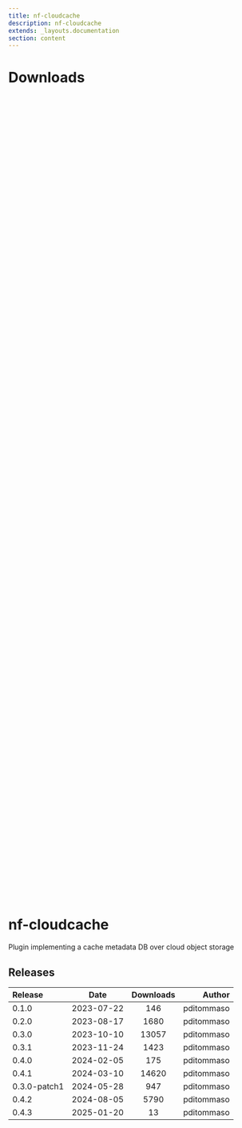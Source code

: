 ```yaml
---
title: nf-cloudcache
description: nf-cloudcache
extends: _layouts.documentation
section: content
---
```


# Downloads

<div style="position: relative; height:40vh; width:80vw">
    <canvas id="releases"></canvas>
</div>
<script type="module" src="nf-plugins-stats/docs/nf-cloudcache/nf-cloudcache.js"></script>

# nf-cloudcache
Plugin implementing a cache metadata DB over cloud object storage 


## Releases

| Release                               |                       Date                       |                   Downloads                    |                           Author |
| :------------ |:------------------------------------------------:|:----------------------------------------------:|---------------------------------:|
 |  0.1.0                                               | 2023-07-22                                          | 146                                                | pditommaso                                         |
 |  0.2.0                                               | 2023-08-17                                          | 1680                                               | pditommaso                                         |
 |  0.3.0                                               | 2023-10-10                                          | 13057                                              | pditommaso                                         |
 |  0.3.1                                               | 2023-11-24                                          | 1423                                               | pditommaso                                         |
 |  0.4.0                                               | 2024-02-05                                          | 175                                                | pditommaso                                         |
 |  0.4.1                                               | 2024-03-10                                          | 14620                                              | pditommaso                                         |
 |  0.3.0-patch1                                        | 2024-05-28                                          | 947                                                | pditommaso                                         |
 |  0.4.2                                               | 2024-08-05                                          | 5790                                               | pditommaso                                         |
 |  0.4.3                                               | 2025-01-20                                          | 13                                                 | pditommaso                                         |
